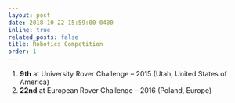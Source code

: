 ```yaml
---
layout: post
date: 2018-10-22 15:59:00-0400
inline: true
related_posts: false
title: Robotics Competition
order: 1
---
```


1. **9th** at University Rover Challenge – 2015 (Utah, United States of America)
2. **22nd** at European Rover Challenge – 2016 (Poland, Europe)
